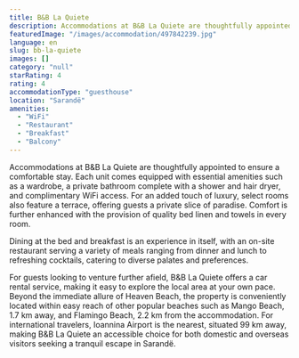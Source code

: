 ```yaml
---
title: B&B La Quiete
description: Accommodations at B&B La Quiete are thoughtfully appointed to ensure a comfortable stay. Each unit comes equipped with essential amenities such as a wardrobe, a
featuredImage: "/images/accommodation/497842239.jpg"
language: en
slug: bb-la-quiete
images: []
category: "null"
starRating: 4
rating: 4
accommodationType: "guesthouse"
location: "Sarandë"
amenities:
  - "WiFi"
  - "Restaurant"
  - "Breakfast"
  - "Balcony"
---
```


Accommodations at B&B La Quiete are thoughtfully appointed to ensure a comfortable stay. Each unit comes equipped with essential amenities such as a wardrobe, a private bathroom complete with a shower and hair dryer, and complimentary WiFi access. For an added touch of luxury, select rooms also feature a terrace, offering guests a private slice of paradise. Comfort is further enhanced with the provision of quality bed linen and towels in every room.

Dining at the bed and breakfast is an experience in itself, with an on-site restaurant serving a variety of meals ranging from dinner and lunch to refreshing cocktails, catering to diverse palates and preferences.

For guests looking to venture further afield, B&B La Quiete offers a car rental service, making it easy to explore the local area at your own pace. Beyond the immediate allure of Heaven Beach, the property is conveniently located within easy reach of other popular beaches such as Mango Beach, 1.7 km away, and Flamingo Beach, 2.2 km from the accommodation. For international travelers, Ioannina Airport is the nearest, situated 99 km away, making B&B La Quiete an accessible choice for both domestic and overseas visitors seeking a tranquil escape in Sarandë.


